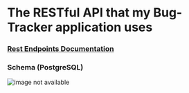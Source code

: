 <h1>The RESTful API that my Bug-Tracker application uses</h1>
<h3><a href="https://destroy-bugs.herokuapp.com/swagger-ui.html">Rest Endpoints Documentation</a></h3>
<h3>Schema (PostgreSQL)</h3>
<img src="https://i.ibb.co/1YC2t0s/db-schema.png" alt="image not available"/>

